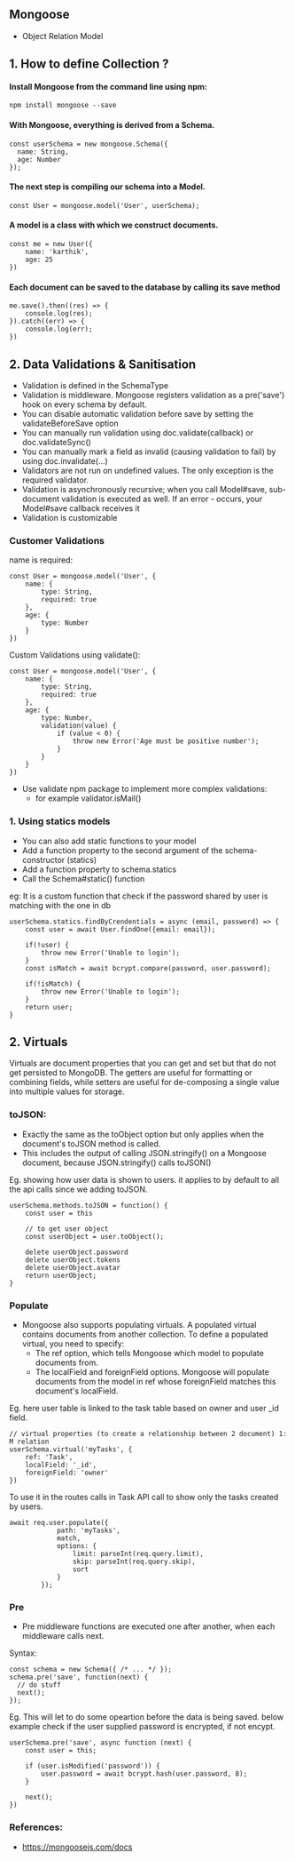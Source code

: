 ## Mongoose
- Object Relation Model

## 1. How to define Collection ?
#### Install Mongoose from the command line using npm:
```
npm install mongoose --save
```
####  With Mongoose, everything is derived from a Schema.
```
const userSchema = new mongoose.Schema({
  name: String,
  age: Number
});
```

#### The next step is compiling our schema into a Model.
```
const User = mongoose.model('User', userSchema);
```

#### A model is a class with which we construct documents. 
```
const me = new User({
    name: 'karthik',
    age: 25
})
```

#### Each document can be saved to the database by calling its save method
```
me.save().then((res) => {
    console.log(res);
}).catch((err) => {
    console.log(err);
})
```

## 2. Data Validations & Sanitisation

- Validation is defined in the SchemaType
- Validation is middleware. Mongoose registers validation as a pre('save') hook on every schema by default.
- You can disable automatic validation before save by setting the validateBeforeSave option
- You can manually run validation using doc.validate(callback) or doc.validateSync()
- You can manually mark a field as invalid (causing validation to fail) by using doc.invalidate(...)
- Validators are not run on undefined values. The only exception is the required validator.
- Validation is asynchronously recursive; when you call Model#save, sub-document validation is executed as well. If an error - occurs, your Model#save callback receives it
- Validation is customizable

### Customer Validations 

name is required:
```
const User = mongoose.model('User', {
    name: {
        type: String,
        required: true
    },
    age: {
        type: Number
    }
})
```

Custom Validations using validate():

```
const User = mongoose.model('User', {
    name: {
        type: String,
        required: true
    },
    age: {
        type: Number,
        validation(value) {
            if (value < 0) {
                throw new Error('Age must be positive number');
            }
        }
    }
})
```

- Use validate npm package to implement more complex validations:   
    - for example validator.isMail()


### 1. Using statics models
- You can also add static functions to your model
- Add a function property to the second argument of the schema-constructor (statics)
- Add a function property to schema.statics
- Call the Schema#static() function

eg: It is a custom function that check if the password shared by user is matching with the one in db
```
userSchema.statics.findByCrendentials = async (email, password) => {
    const user = await User.findOne({email: email});
   
    if(!user) {
        throw new Error('Unable to login');
    }
    const isMatch = await bcrypt.compare(password, user.password);

    if(!isMatch) {
        throw new Error('Unable to login');
    }
    return user;
}
```
## 2. Virtuals
Virtuals are document properties that you can get and set but that do not get persisted to MongoDB. The getters are useful for formatting or combining fields, while setters are useful for de-composing a single value into multiple values for storage.

### toJSON:
- Exactly the same as the toObject option but only applies when the document's toJSON method is called.
- This includes the output of calling JSON.stringify() on a Mongoose document, because JSON.stringify() calls toJSON()

Eg. showing how user data is shown to users. it applies to by default to all the api calls since we adding toJSON.
```
userSchema.methods.toJSON = function() {
    const user = this

    // to get user object
    const userObject = user.toObject();
    
    delete userObject.password
    delete userObject.tokens
    delete userObject.avatar
    return userObject;
}
```

### Populate

- Mongoose also supports populating virtuals. A populated virtual contains documents from another collection. To define a populated virtual, you need to specify:
    - The ref option, which tells Mongoose which model to populate documents from.
    - The localField and foreignField options. Mongoose will populate documents from the model in ref whose foreignField matches this document's localField.

Eg. here user table is linked to the task table based on owner and user _id field.
```
// virtual properties (to create a relationship between 2 document) 1: M relation
userSchema.virtual('myTasks', {
    ref: 'Task',
    localField: '_id',
    foreignField: 'owner'
})
```

To use it in the routes calls in Task API call to show only the tasks created by users.
```
await req.user.populate({
            path: 'myTasks',
            match,
            options: {
                limit: parseInt(req.query.limit),
                skip: parseInt(req.query.skip),
                sort
            }
        });
```


### Pre
- Pre middleware functions are executed one after another, when each middleware calls next.

Syntax:
```
const schema = new Schema({ /* ... */ });
schema.pre('save', function(next) {
  // do stuff
  next();
});
```

Eg. This will let to do some opeartion before the data is being saved. below example check if the user supplied password is encrypted, if not encypt.

```
userSchema.pre('save', async function (next) {
    const user = this;

    if (user.isModified('password')) {
        user.password = await bcrypt.hash(user.password, 8);
    }

    next();
})
```

### References:
- https://mongoosejs.com/docs

